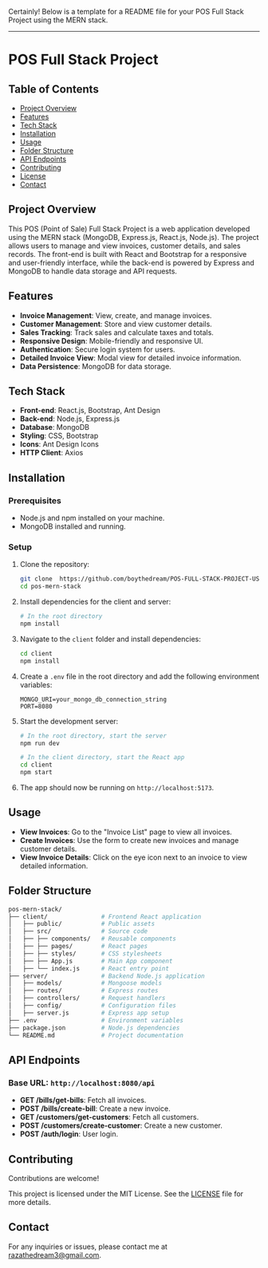 Certainly! Below is a template for a README file for your POS Full Stack Project using the MERN stack.

---

# POS Full Stack Project

## Table of Contents

- [Project Overview](#project-overview)
- [Features](#features)
- [Tech Stack](#tech-stack)
- [Installation](#installation)
- [Usage](#usage)
- [Folder Structure](#folder-structure)
- [API Endpoints](#api-endpoints)
- [Contributing](#contributing)
- [License](#license)
- [Contact](#contact)

## Project Overview

This POS (Point of Sale) Full Stack Project is a web application developed using the MERN stack (MongoDB, Express.js, React.js, Node.js). The project allows users to manage and view invoices, customer details, and sales records. The front-end is built with React and Bootstrap for a responsive and user-friendly interface, while the back-end is powered by Express and MongoDB to handle data storage and API requests.

## Features

- **Invoice Management**: View, create, and manage invoices.
- **Customer Management**: Store and view customer details.
- **Sales Tracking**: Track sales and calculate taxes and totals.
- **Responsive Design**: Mobile-friendly and responsive UI.
- **Authentication**: Secure login system for users.
- **Detailed Invoice View**: Modal view for detailed invoice information.
- **Data Persistence**: MongoDB for data storage.

## Tech Stack

- **Front-end**: React.js, Bootstrap, Ant Design
- **Back-end**: Node.js, Express.js
- **Database**: MongoDB
- **Styling**: CSS, Bootstrap
- **Icons**: Ant Design Icons
- **HTTP Client**: Axios

## Installation

### Prerequisites

- Node.js and npm installed on your machine.
- MongoDB installed and running.

### Setup

1. Clone the repository:
    ```bash
    git clone  https://github.com/boythedream/POS-FULL-STACK-PROJECT-USING-MERN.git
    cd pos-mern-stack
    ```

2. Install dependencies for the client and server:

    ```bash
    # In the root directory
    npm install
    ```

3. Navigate to the `client` folder and install dependencies:

    ```bash
    cd client
    npm install
    ```

4. Create a `.env` file in the root directory and add the following environment variables:

    ```env
    MONGO_URI=your_mongo_db_connection_string
    PORT=8080
    ```

5. Start the development server:

    ```bash
    # In the root directory, start the server
    npm run dev

    # In the client directory, start the React app
    cd client
    npm start
    ```

6. The app should now be running on `http://localhost:5173`.

## Usage

- **View Invoices**: Go to the "Invoice List" page to view all invoices.
- **Create Invoices**: Use the form to create new invoices and manage customer details.
- **View Invoice Details**: Click on the eye icon next to an invoice to view detailed information.

## Folder Structure

```bash
pos-mern-stack/
├── client/               # Frontend React application
│   ├── public/           # Public assets
│   ├── src/              # Source code
│   ├── ├── components/   # Reusable components
│   ├── ├── pages/        # React pages
│   ├── ├── styles/       # CSS stylesheets
│   ├── ├── App.js        # Main App component
│   ├── └── index.js      # React entry point
├── server/               # Backend Node.js application
│   ├── models/           # Mongoose models
│   ├── routes/           # Express routes
│   ├── controllers/      # Request handlers
│   ├── config/           # Configuration files
│   ├── server.js         # Express app setup
├── .env                  # Environment variables
├── package.json          # Node.js dependencies
└── README.md             # Project documentation
```

## API Endpoints

### Base URL: `http://localhost:8080/api`

- **GET /bills/get-bills**: Fetch all invoices.
- **POST /bills/create-bill**: Create a new invoice.
- **GET /customers/get-customers**: Fetch all customers.
- **POST /customers/create-customer**: Create a new customer.
- **POST /auth/login**: User login.

## Contributing

Contributions are welcome! 

This project is licensed under the MIT License. See the [LICENSE](LICENSE) file for more details.

## Contact

For any inquiries or issues, please contact me at razathedream3@gmail.com.


